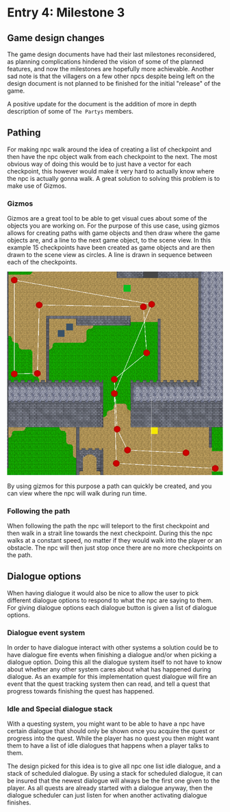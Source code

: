 # Entry 4: Milestone 3
## Game design changes

The game design documents have had their last milestones reconsidered, as planning complications hindered the vision of some of the planned features, and now the milestones are hopefully more achievable. Another sad note is that the villagers on a few other npcs despite being left on the design document is not planned to be finished for the initial "release" of the game.

A positive update for the document is the addition of more in depth description of some of `The Partys` members.

## Pathing

For making npc walk around the idea of creating a list of checkpoint and then have the npc object walk from each checkpoint to the next. The most obvious way of doing this would be to just have a vector for each checkpoint, this however would make it very hard to actually know where the npc is actually gonna walk. A great solution to solving this problem is to make use of Gizmos.

### Gizmos

Gizmos are a great tool to be able to get visual cues about some of the objects you are working on. For the purpose of this use case, using gizmos allows for creating paths with game objects and then draw where the game objects are, and a line to the next game object, to the scene view. In this example 15 checkpoints have been created as game objects and are then drawn to the scene view as circles. A line is drawn in sequence between each of the checkpoints.

![gizmos](./BlockpostAssets/Screenshot%202024-05-31%20210321.png)

By using gizmos for this purpose a path can quickly be created, and you can view where the npc will walk during run time.

### Following the path

When following the path the npc will teleport to the first checkpoint and then walk in a strait line towards the next checkpoint. During this the npc walks at a constant speed, no matter if they would walk into the player or an obstacle. The npc will then just stop once there are no more checkpoints on the path.

## Dialogue options

When having dialogue it would also be nice to allow the user to pick different dialogue options to respond to what the npc are saying to them. For giving dialogue options each dialogue button is given a list of dialogue options.

### Dialogue event system

In order to have dialogue interact with other systems a solution could be to have dialogue fire events when finishing a dialogue and/or when picking a dialogue option. Doing this all the dialogue system itself to not have to know about whether any other system cares about what has happened during dialogue. As an example for this implementation quest dialogue will fire an event that the quest tracking system then can read, and tell a quest that progress towards finishing the quest has happened.

### Idle and Special dialogue stack

With a questing system, you might want to be able to have a npc have certain dialogue that should only be shown once you acquire the quest or progress into the quest. While the player has no quest you then might want them to have a list of idle dialogues that happens when a player talks to them. 

The design picked for this idea is to give all npc one list idle dialogue, and a stack of scheduled dialogue. By using a stack for scheduled dialogue, it can be insured that the newest dialogue will always be the first one given to the player. As all quests are already started with a dialogue anyway, then the dialogue scheduler can just listen for when another activating dialogue finishes.
